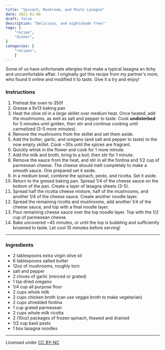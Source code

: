 ```yaml
---
title: "Spinach, Mushroom, and Pesto Lasagna"
date: 2021-01-08
draft: false
description: "Delicious, and nightshade free!"
tags: [
    "recipe",
    "dinner",
]
categories: [
    "recipes",
    ]
---
```


Some of us have unfortunate allergies that make a typical lasagna an itchy and
uncomfortable affair. I originally got this recipe from my partner's mom, who
found it online and modified it to taste. Give it a try and enjoy!

### Instructions

1. Preheat the oven to 350f
2. Grease a 9x13 baking pan
3. Heat the olive oil in a *large* skillet over medium heat. Once heated, add
   the mushrooms, as well as salt and pepper to taste. Cook __undisterbed__ for
   5 minutes until golden, then stir and continue cooking until carmelized (3-5
   more minutes).
4. Remove the mushrooms from the skillet and set them aside.
5. Add the butter, garlic, and oregano (and salt and pepper to taste) to the now
   empty skillet. Cook ~30s until the spices are fragrant.
6. Quickly whisk in the flower and cook for 1 more minute.
7. Add the milk and broth, bring to a boil, then stir for 1 minute.
8. Remove the sauce from the heat, and stir in all the fontina and 1/2 cup of
   parmesean cheese. The cheese should melt completely to make a smooth sauce.
   One prepared set it aside.
9. In a medium bowl, combine the spinach, pesto, and ricotta. Set it aside.
10. Return to the gresed baking pan. Spread 1/4 of the cheese sauce on the
    bottom of the pan. Create a layer of lasagna sheets (3-5).
11. Spread half the ricotta cheese mixture, half of the mushrooms, and another
    1/4 of the cheese sauce. Create another noodle layer.
12. Spread the remaining ricotta and mushrooms, add another 1/4 of the cheese
    sauce, and top with a final noodle layer.
13. Pour remaining cheese sauce over the top noodle layer. Top with the 1/2 cup
    of parmesean cheese.
14. Bake uncovered ~45 minutes, or until the top is bubbling and sufficiently
    browned to taste. Let cool 10 minutes before serving!

---

### Ingredients
* 2 tablespoons extra virgin olive oil
* 6 tablespoons salted butter
* 12oz of mushrooms, roughly torn
* salt and pepper
* 2 cloves of garlic (minced or grated)
* 1 tsp dried oregano
* 1/4 cup all purpose flour
* 2 cups whole milk
* 2 cups chicken broth (can use veggie broth to make vegetarian)
* 2 cups shredded fontina
* 1 cup grated parmesean
* 2 cups whole milk ricotta
* 2 (10oz) packages of frozen spinach, thawed and drained
* 1/2 cup basil pesto
* 1 box lasagna noodles

---
Licensed under [CC BY-NC](https://creativecommons.org/licenses/by-nc/4.0/)
